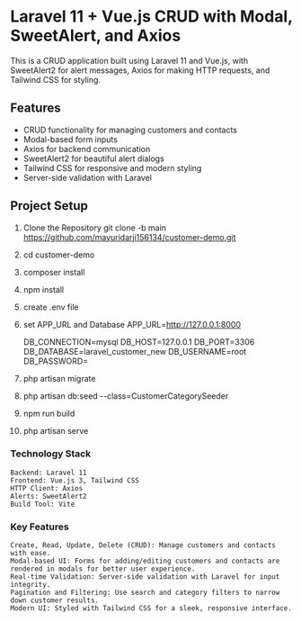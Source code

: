 
# Laravel 11 + Vue.js CRUD with Modal, SweetAlert, and Axios

This is a CRUD application built using Laravel 11 and Vue.js, with SweetAlert2 for alert messages, Axios for making HTTP requests, and Tailwind CSS for styling.

## Features
- CRUD functionality for managing customers and contacts
- Modal-based form inputs
- Axios for backend communication
- SweetAlert2 for beautiful alert dialogs
- Tailwind CSS for responsive and modern styling
- Server-side validation with Laravel

## Project Setup

1. Clone the Repository
	git clone -b main https://github.com/mayuridarji156134/customer-demo.git

2. cd customer-demo
3. composer install
4. npm install
4. create .env file 
5. set APP_URL and Database
	APP_URL=http://127.0.0.1:8000

	DB_CONNECTION=mysql
	DB_HOST=127.0.0.1
	DB_PORT=3306
	DB_DATABASE=laravel_customer_new
	DB_USERNAME=root
	DB_PASSWORD=

6. php artisan migrate
7. php artisan db:seed --class=CustomerCategorySeeder
8. npm run build
9. php artisan serve

### Technology Stack
	Backend: Laravel 11
	Frontend: Vue.js 3, Tailwind CSS
	HTTP Client: Axios
	Alerts: SweetAlert2
	Build Tool: Vite

### Key Features
	Create, Read, Update, Delete (CRUD): Manage customers and contacts with ease.
	Modal-based UI: Forms for adding/editing customers and contacts are rendered in modals for better user experience.
	Real-time Validation: Server-side validation with Laravel for input integrity.
	Pagination and Filtering: Use search and category filters to narrow down customer results.
	Modern UI: Styled with Tailwind CSS for a sleek, responsive interface.